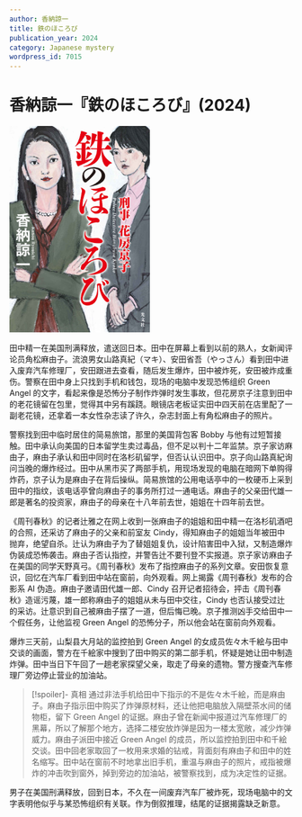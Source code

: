 ```yaml
---
author: 香納諒一
title: 鉄のほころび
publication_year: 2024
category: Japanese mystery
wordpress_id: 7015
---
```


# 香納諒一『鉄のほころび』(2024)

<img src=images/2024_cover.jpg width=250/>

田中精一在美国刑满释放，遣送回日本。田中在屏幕上看到以前的熟人，女新闻评论员角松麻由子。流浪男女山路真紀（マキ）、安田省吾（やっさん）看到田中进入废弃汽车修理厂，安田跟进去查看，随后发生爆炸，田中被炸死，安田被炸成重伤。警察在田中身上只找到手机和钱包，现场的电脑中发现恐怖组织 Green Angel 的文字，看起来像是恐怖分子制作炸弹时发生事故，但花房京子注意到田中的老花镜留在包里，觉得其中另有蹊跷。眼镜店老板证实田中四天前在店里配了一副老花镜，还拿着一本女性杂志读了许久，杂志封面上有角松麻由子的照片。

警察找到田中临时居住的简易旅馆，那里的美国背包客 Bobby 与他有过短暂接触。田中承认向美国的日本留学生卖过毒品，但不足以判十二年监禁。京子家访麻由子，麻由子承认和田中同时在洛杉矶留学，但否认认识田中。京子向山路真紀询问当晚的爆炸经过。田中从黑市买了两部手机，用现场发现的电脑在暗网下单购得炸药，京子认为是麻由子在背后操纵。简易旅馆的公用电话亭中的一枚硬币上采到田中的指纹，该电话亭曾向麻由子的事务所打过一通电话。麻由子的父亲田代雄一郎是著名的投资家，麻由子的母亲在十八年前去世，姐姐在十四年前去世。

《周刊春秋》的记者辻雅之在网上收到一张麻由子的姐姐和田中精一在洛杉矶酒吧的合照，还采访了麻由子的父亲和前室友 Cindy，得知麻由子的姐姐当年被田中抛弃，绝望自杀。辻认为麻由子为了替姐姐复仇，设计陷害田中入狱，又制造爆炸伪装成恐怖袭击。麻由子否认指控，并警告辻不要刊登不实报道。京子家访麻由子在美国的同学天野真弓。《周刊春秋》发布了指控麻由子的系列文章。安田恢复意识，回忆在汽车厂看到田中站在窗前，向外观看。网上揭露《周刊春秋》发布的合影系 AI 伪造。麻由子邀请田代雄一郎、Cindy 召开记者招待会，抨击《周刊春秋》造谣污蔑，雄一郎称麻由子的姐姐从未与田中交往，Cindy 也否认接受过辻的采访。辻意识到自己被麻由子摆了一道，但后悔已晚。京子推测凶手交给田中一个假任务，让他监视 Green Angel 的恐怖分子，所以他会站在窗前向外观看。

爆炸三天前，山梨县大月站的监控拍到 Green Angel 的女成员佐々木千絵与田中交谈的画面，警方在千絵家中搜到了田中购买的第二部手机，怀疑是她让田中制造炸弹。田中当日下午回了一趟老家探望父亲，取走了母亲的遗物。警方搜查汽车修理厂旁边停止营业的加油站。

> [!spoiler]- 真相
> 通过非法手机给田中下指示的不是佐々木千絵，而是麻由子。麻由子指示田中购买了炸弹原材料，还让他把电脑放入隔壁茶水间的储物柜，留下 Green Angel 的证据。麻由子曾在新闻中报道过汽车修理厂的黑幕，所以了解那个地方，选择二楼安放炸弹是因为一楼太宽敞，减少炸弹威力。麻由子派田中接近 Green Angel 的成员，所以监控拍到田中和千絵交谈。田中回老家取回了一枚用来求婚的钻戒，背面刻有麻由子和田中的姓名缩写。田中站在窗前不时地拿出旧手机，重温与麻由子的照片，戒指被爆炸的冲击吹到窗外，掉到旁边的加油站，被警察找到，成为决定性的证据。

男子在美国刑满释放，回到日本，不久在一间废弃汽车厂被炸死，现场电脑中的文字表明他似乎与某恐怖组织有关联。作为倒叙推理，结尾的证据揭露缺乏新意。